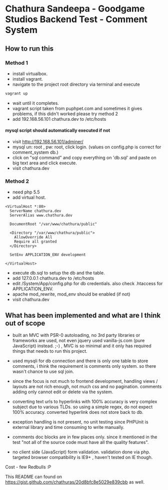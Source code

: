 # Chathura Sandeepa - Goodgame Studios Backend Test - Comment System

## How to run this

### Method 1

* install virtualbox.
* install vagrant.
* navigate to the project root directory via terminal and execute
```sh
vagrant up
```
* wait until it completes.
* vagrant script taken from puphpet.com and sometimes it gives problems, if this didn't worked please try method 2
* add 192.168.56.101 chathura.dev to /etc/hosts

#### mysql script should automatically executed if not

* visit http://192.168.56.101/adminer/
* mysql un: root , pw: root, click login. (values on config.php is correct for comment_system db.)
* click on "sql command" and copy everything on 'db.sql' and paste on big text area and click execute.
* visit chathura.dev

### Method 2

* need php 5.5
* add virtual host.

```
<VirtualHost *:80>
  ServerName chathura.dev
  ServerAlias www.chathura.dev

  DocumentRoot "/var/www/chathura/public"

  <Directory "/var/www/chathura/public">
    AllowOverride All
    Require all granted
  </Directory>

  SetEnv APPLICATION_ENV development

</VirtualHost>
```

* execute db.sql to setup the db and the table.
* add 127.0.0.1 chathura.dev to /etc/hosts
* edit /System/App/config.php for db credentials. also check .htaccess for APPLICATION_ENV.
* apache mod_rewrite, mod_env should be enabled (if not)
* visit chathura.dev

## What has been implemented and what are I think out of scope

* built an MVC with PSR-0 autoloading, no 3rd party libraries or frameworks are used,
 not even jquery used vanilla-js.com (pure JavaScript) instead. ;-) , MVC is so minimal and it only has required things that
 needs to run this project.

* used mysqli for db connection and there is only one table to store comments, i think the requirement is comments only system.
 so there wasn't chance to use sql join.

* since the focus is not much to frontend development, handling views / layouts are not rich enough, not much css and
 no pagination. comments adding only cannot edit or delete via the system.

* converting text urls to hyperlinks with 100% accuracy is very complex subject due to various TLDs. so using a simple regex,
 do not expect 100% accuracy. converted hyperlink does not store back to db.

* exception handling is not present, no unit testing since PHPUnit is external library and time consuming
 to write manually.

* comments doc blocks are in few places only. since it mentioned in the test
 "not all of the source code must have all the quality features".

* no client side (JavaScript) form validation. validation done via php. targeted browser compatibility is IE9+ ,
 haven't tested on IE though.

Cost - few Redbulls :P

This README can found on https://gist.github.com/chathuras/20d8bfc8e5029e839cbb as well.